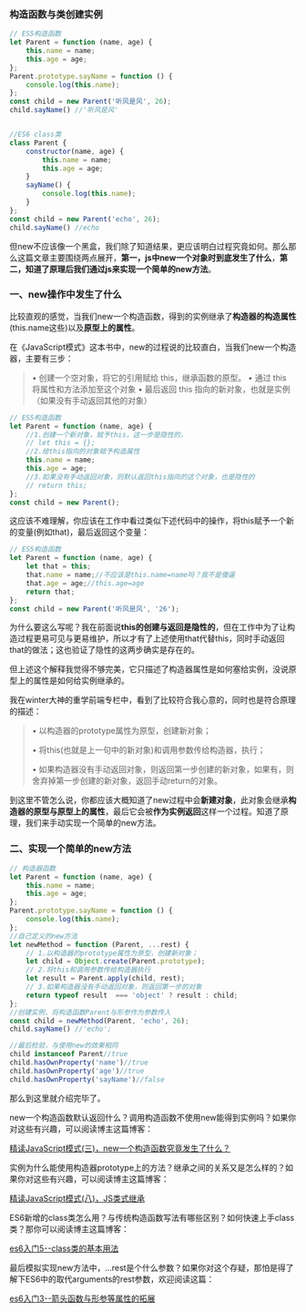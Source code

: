 ### 构造函数与类创建实例

```javascript
// ES5构造函数
let Parent = function (name, age) {
    this.name = name;
    this.age = age;
};
Parent.prototype.sayName = function () {
    console.log(this.name);
};
const child = new Parent('听风是风', 26);
child.sayName() //'听风是风'


//ES6 class类
class Parent {
    constructor(name, age) {
        this.name = name;
        this.age = age;
    }
    sayName() {
        console.log(this.name);
    }
};
const child = new Parent('echo', 26);
child.sayName() //echo
```

但new不应该像一个黑盒，我们除了知道结果，更应该明白过程究竟如何。那么那么这篇文章主要围绕两点展开，**第一，js中new一个对象时到底发生了什么**，**第二，知道了原理后我们通过js来实现一个简单的new方法**。



### 一、new操作中发生了什么

比较直观的感觉，当我们new一个构造函数，得到的实例继承了**构造器的构造属性**(this.name这些)以及**原型上的属性**。

在《JavaScript模式》这本书中，new的过程说的比较直白，当我们new一个构造器，主要有三步：

> • 创建一个空对象，将它的引用赋给 this，继承函数的原型。
> • 通过 this 将属性和方法添加至这个对象
> • 最后返回 this 指向的新对象，也就是实例（如果没有手动返回其他的对象）

```javascript
// ES5构造函数
let Parent = function (name, age) {
    //1.创建一个新对象，赋予this，这一步是隐性的，
    // let this = {};
    //2.给this指向的对象赋予构造属性
    this.name = name;
    this.age = age;
    //3.如果没有手动返回对象，则默认返回this指向的这个对象，也是隐性的
    // return this;
};
const child = new Parent();
```

这应该不难理解，你应该在工作中看过类似下述代码中的操作，将this赋予一个新的变量(例如that)，最后返回这个变量：

```javascript
// ES5构造函数
let Parent = function (name, age) {
    let that = this;
    that.name = name;//不应该是this.name=name吗？我不是傻逼
    that.age = age;//this.age=age
    return that;
};
const child = new Parent('听风是风', '26');
```

为什么要这么写呢？我在前面说**this的创建与返回是隐性的**，但在工作中为了让构造过程更易可见与更易维护，所以才有了上述使用that代替this，同时手动返回that的做法；这也验证了隐性的这两步确实是存在的。

但上述这个解释我觉得不够完美，它只描述了构造器属性是如何塞给实例，没说原型上的属性是如何给实例继承的。

我在winter大神的重学前端专栏中，看到了比较符合我心意的，同时也是符合原理的描述：

> • 以构造器的prototype属性为原型，创建新对象；
>
> • 将this(也就是上一句中的新对象)和调用参数传给构造器，执行；
>
> • 如果构造器没有手动返回对象，则返回第一步创建的新对象，如果有，则舍弃掉第一步创建的新对象，返回手动return的对象。

到这里不管怎么说，你都应该大概知道了new过程中会**新建对象**，此对象会继承**构造器的原型与原型上的属性**，最后它会被**作为实例返回**这样一个过程。知道了原理，我们来手动实现一个简单的new方法。



### 二、实现一个简单的new方法

```javascript
// 构造器函数
let Parent = function (name, age) {
    this.name = name;
    this.age = age;
};
Parent.prototype.sayName = function () {
    console.log(this.name);
};
//自己定义的new方法
let newMethod = function (Parent, ...rest) {
    // 1.以构造器的prototype属性为原型，创建新对象；
    let child = Object.create(Parent.prototype);
    // 2.将this和调用参数传给构造器执行
    let result = Parent.apply(child, rest);
    // 3.如果构造器没有手动返回对象，则返回第一步的对象
    return typeof result  === 'object' ? result : child;
};
//创建实例，将构造函数Parent与形参作为参数传入
const child = newMethod(Parent, 'echo', 26);
child.sayName() //'echo';

//最后检验，与使用new的效果相同
child instanceof Parent//true
child.hasOwnProperty('name')//true
child.hasOwnProperty('age')//true
child.hasOwnProperty('sayName')//false
```

那么到这里就介绍完毕了。

new一个构造函数默认返回什么？调用构造函数不使用new能得到实例吗？如果你对这些有兴趣，可以阅读博主这篇博客：

[精读JavaScript模式(三)，new一个构造函数究竟发生了什么？](https://www.cnblogs.com/echolun/p/10110839.html)

实例为什么能使用构造器prototype上的方法？继承之间的关系又是怎么样的？如果你对这些有兴趣，可以阅读博主这篇博客：

[精读JavaScript模式(八)，JS类式继承](https://www.cnblogs.com/echolun/p/10543760.html)

ES6新增的class类怎么用？与传统构造函数写法有哪些区别？如何快速上手class类？那你可以阅读博主这篇博客：

[es6入门5--class类的基本用法](https://www.cnblogs.com/echolun/p/10835901.html)

最后模拟实现new方法中，...rest是个什么参数？如果你对这个存疑，那怕是得了解下ES6中的取代arguments的rest参数，欢迎阅读这篇：

[es6入门3--箭头函数与形参等属性的拓展](https://www.cnblogs.com/echolun/p/10668186.html)